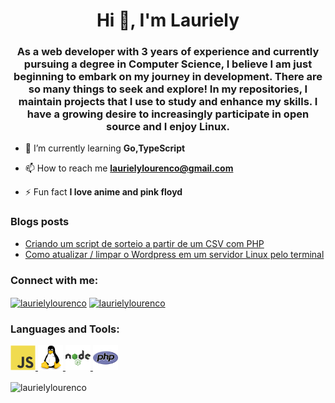 <h1 align="center">Hi 👋, I'm Lauriely</h1>
<h3 align="center">As a web developer with 3 years of experience and currently pursuing a degree in Computer Science, I believe I am just beginning to embark on my journey in development. There are so many things to seek and explore! In my repositories, I maintain projects that I use to study and enhance my skills. I have a growing desire to increasingly participate in open source and I enjoy Linux.</h3>

- 🌱 I’m currently learning **Go,TypeScript**

- 📫 How to reach me **laurielylourenco@gmail.com**

- ⚡ Fun fact **I love anime and pink floyd**

### Blogs posts
<!-- BLOG-POST-LIST:START -->
- [Criando um script de sorteio a partir de um CSV com PHP](https://dev.to/laurielylourenco/criando-um-script-de-sorteio-a-partir-de-um-csv-com-php-3n6f)
- [Como atualizar / limpar o Wordpress em um servidor Linux pelo terminal](https://dev.to/laurielylourenco/como-atualizar-limpar-o-wordpress-em-servidor-linux-pelo-terminal-9i9)
<!-- BLOG-POST-LIST:END -->

<h3 align="left">Connect with me:</h3>
<p align="left">
<a href="https://dev.to/laurielylourenco" target="blank"><img align="center" src="https://raw.githubusercontent.com/rahuldkjain/github-profile-readme-generator/master/src/images/icons/Social/devto.svg" alt="laurielylourenco" height="30" width="40" /></a>
<a href="https://linkedin.com/in/laurielylourenco" target="blank"><img align="center" src="https://raw.githubusercontent.com/rahuldkjain/github-profile-readme-generator/master/src/images/icons/Social/linked-in-alt.svg" alt="laurielylourenco" height="30" width="40" /></a>
</p>

<h3 align="left">Languages and Tools:</h3>
<p align="left"> <a href="https://developer.mozilla.org/en-US/docs/Web/JavaScript" target="_blank" rel="noreferrer"> <img src="https://raw.githubusercontent.com/devicons/devicon/master/icons/javascript/javascript-original.svg" alt="javascript" width="40" height="40"/> </a> <a href="https://www.linux.org/" target="_blank" rel="noreferrer"> <img src="https://raw.githubusercontent.com/devicons/devicon/master/icons/linux/linux-original.svg" alt="linux" width="40" height="40"/> </a> <a href="https://nodejs.org" target="_blank" rel="noreferrer"> <img src="https://raw.githubusercontent.com/devicons/devicon/master/icons/nodejs/nodejs-original-wordmark.svg" alt="nodejs" width="40" height="40"/> </a> <a href="https://www.php.net" target="_blank" rel="noreferrer"> <img src="https://raw.githubusercontent.com/devicons/devicon/master/icons/php/php-original.svg" alt="php" width="40" height="40"/> </a> </p>

<p><img align="center" src="https://github-readme-stats.vercel.app/api/top-langs?username=laurielylourenco&show_icons=true&locale=en&layout=compact" alt="laurielylourenco" /></p>
